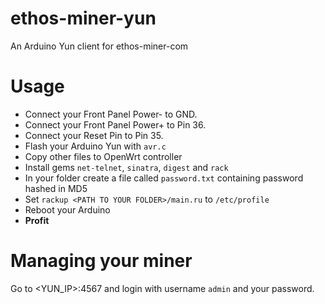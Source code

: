 # ethos-miner-yun
An Arduino Yun client for ethos-miner-com
# Usage
* Connect your Front Panel Power- to GND.
* Connect your Front Panel Power+ to Pin 36.
* Connect your Reset Pin to Pin 35.
* Flash your Arduino Yun with `avr.c`
* Copy other files to OpenWrt controller
* Install gems `net-telnet`, `sinatra`, `digest` and `rack`
* In your folder create a file called `password.txt` containing password hashed in MD5
* Set `rackup <PATH TO YOUR FOLDER>/main.ru` to `/etc/profile`
* Reboot your Arduino
* **Profit**
# Managing your miner
Go to <YUN_IP>:4567 and login with username `admin` and your password.
